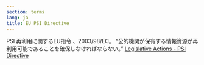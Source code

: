 ```yaml
---
section: terms
lang: ja
title: EU PSI Directive
---
```


PSI 再利用に関するEU指令 、2003/98/EC。 “公的機関が保有する情報資源が再利用可能であることを確保しなければならない。”
[Legislative Actions - PSI Directive](http://ec.europa.eu/information_society/policy/psi/actions_eu/policy_actions/index_en.htm)
